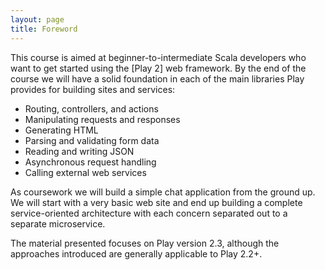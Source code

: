 ```yaml
---
layout: page
title: Foreword
---
```


This course is aimed at beginner-to-intermediate Scala developers who want to get started using the [Play 2] web framework. By the end of the course we will have a solid foundation in each of the main libraries Play provides for building sites and services:

 - Routing, controllers, and actions
 - Manipulating requests and responses
 - Generating HTML
 - Parsing and validating form data
 - Reading and writing JSON
 - Asynchronous request handling
 - Calling external web services

As coursework we will build a simple chat application from the ground up. We will start with a very basic web site and end up building a complete service-oriented architecture with each concern separated out to a separate microservice.

The material presented focuses on Play version 2.3, although the approaches introduced are generally applicable to Play 2.2+.
